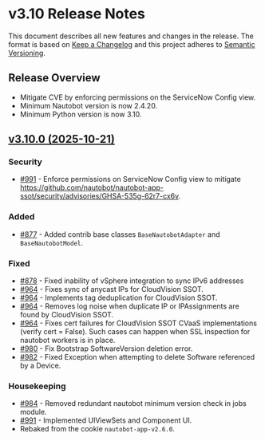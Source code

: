 
# v3.10 Release Notes

This document describes all new features and changes in the release. The format is based on [Keep a Changelog](https://keepachangelog.com/en/1.0.0/) and this project adheres to [Semantic Versioning](https://semver.org/spec/v2.0.0.html).

## Release Overview

- Mitigate CVE by enforcing permissions on the ServiceNow Config view.
- Minimum Nautobot version is now 2.4.20.
- Minimum Python version is now 3.10.

## [v3.10.0 (2025-10-21)](https://github.com/nautobot/nautobot-app-ssot/releases/tag/v3.10.0)

### Security

- [#991](https://github.com/nautobot/nautobot-app-ssot/issues/991) - Enforce permissions on ServiceNow Config view to mitigate https://github.com/nautobot/nautobot-app-ssot/security/advisories/GHSA-535g-62r7-cx6v.

### Added

- [#877](https://github.com/nautobot/nautobot-app-ssot/issues/877) - Added contrib base classes `BaseNautobotAdapter` and `BaseNautobotModel`.

### Fixed

- [#878](https://github.com/nautobot/nautobot-app-ssot/issues/878) - Fixed inability of vSphere integration to sync IPv6 addresses
- [#964](https://github.com/nautobot/nautobot-app-ssot/issues/964) - Fixes sync of anycast IPs for CloudVision SSOT.
- [#964](https://github.com/nautobot/nautobot-app-ssot/issues/964) - Implements tag deduplication for CloudVision SSOT.
- [#964](https://github.com/nautobot/nautobot-app-ssot/issues/964) - Removes log noise when duplicate IP or IPAssignments are found by CloudVision SSOT.
- [#964](https://github.com/nautobot/nautobot-app-ssot/issues/964) - Fixes cert failures for CloudVision SSOT CVaaS implementations (verify cert = False). Such cases can happen when SSL inspection for nautobot workers is in place.
- [#980](https://github.com/nautobot/nautobot-app-ssot/issues/980) - Fix Bootstrap SoftwareVersion deletion error.
- [#982](https://github.com/nautobot/nautobot-app-ssot/issues/982) - Fixed Exception when attempting to delete Software referenced by a Device.

### Housekeeping

- [#984](https://github.com/nautobot/nautobot-app-ssot/issues/984) - Removed redundant nautobot minimum version check in jobs module.
- [#991](https://github.com/nautobot/nautobot-app-ssot/issues/991) - Implemented UIViewSets and Component UI.
- Rebaked from the cookie `nautobot-app-v2.6.0`.
